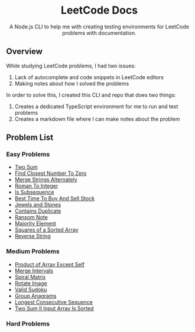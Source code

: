 <div align="center">
  <h1>LeetCode Docs</h1>
  <p>A Node.js CLI to help me with creating testing environments for LeetCode problems with documentation.</p>
</div>

## Overview
While studying LeetCode problems, I had two issues:
1. Lack of autocomplete and code snippets in LeetCode editors
2. Making notes about how I solved the problems

In order to solve this, I created this CLI and repo that does two things:
1. Creates a dedicated TypeScript environment for me to run and test problems
2. Creates a markdown file where I can make notes about the problem


## Problem List
### Easy Problems
- [Two Sum](./Easy%20-%20Two%20Sum/docs.md)
- [Find Closest Number To Zero](./Easy%20-%20Find%20Closest%20Number%20To%20Zero/docs.md)
- [Merge Strings Alternately](./Easy%20-%20Merge%20Strings%20Alternately/docs.md)
- [Roman To Integer](./Easy%20-%20Roman%20To%20Integer/docs.md)
- [Is Subsequence](./Easy%20-%20Is%20Subsequence/docs.md)
- [Best Time To Buy And Sell Stock](./Easy%20-%20Best%20Time%20To%20Buy%20And%20Sell%20Stock/docs.md)
- [Jewels and Stones](./Easy%20-%20Jewels%20and%20Stones/docs.md)
- [Contains Duplicate](./Easy%20-%20Contains%20Duplicate/docs.md)
- [Ransom Note](./Easy%20-%20Ransom%20Note/docs.md)
- [Majority Element](./Easy%20-%20Majority%20Element/docs.md)
- [Squares of a Sorted Array](./Easy%20-%20Squares%20of%20a%20Sorted%20Array/docs.md)
- [Reverse String](./Easy%20-%20Reverse%20String/docs.md)
<!-- Easy Add here -->

### Medium Problems
- [Product of Array Except Self](./Medium%20-%20Product%20of%20Array%20Except%20Self/docs.md)
- [Merge Intervals](./Medium%20-%20Merge%20Intervals/docs.md)
- [Spiral Matrix](./Medium%20-%20Spiral%20Matrix/docs.md)
- [Rotate Image](./Medium%20-%20Rotate%20Image/docs.md)
- [Valid Sudoku](./Medium%20-%20Valid%20Sudoku/docs.md)
- [Group Anagrams](./Medium%20-%20Group%20Anagrams/docs.md)
- [Longest Consecutive Sequence](./Medium%20-%20Longest%20Consecutive%20Sequence/docs.md)
- [Two Sum II Input Array Is Sorted](./Medium%20-%20Two%20Sum%20II%20Input%20Array%20Is%20Sorted/docs.md)
<!-- Medium Add here -->

### Hard Problems
<!-- Hard Add here -->
